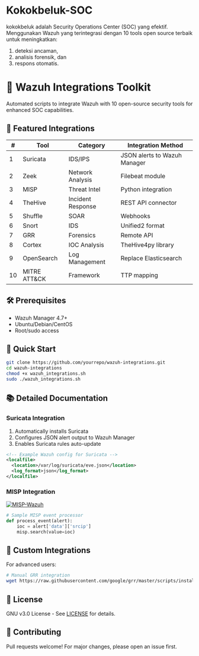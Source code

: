 # Kokokbeluk-SOC
kokokbeluk adalah Security Operations Center (SOC) yang efektif. 
Menggunakan Wazuh yang terintegrasi dengan 10 tools open source terbaik untuk meningkatkan: 
1. deteksi ancaman,
2. analisis forensik, dan
3. respons otomatis.

# 🔐 Wazuh Integrations Toolkit

Automated scripts to integrate Wazuh with 10 open-source security tools for enhanced SOC capabilities.

## 🌟 Featured Integrations
| #  | Tool              | Category          | Integration Method           |
|----|-------------------|-------------------|------------------------------|
| 1  | Suricata          | IDS/IPS           | JSON alerts to Wazuh Manager  |
| 2  | Zeek              | Network Analysis  | Filebeat module              |
| 3  | MISP              | Threat Intel      | Python integration           |
| 4  | TheHive           | Incident Response | REST API connector           |
| 5  | Shuffle           | SOAR              | Webhooks                     |
| 6  | Snort             | IDS               | Unified2 format              |
| 7  | GRR               | Forensics         | Remote API                   |
| 8  | Cortex            | IOC Analysis      | TheHive4py library           |
| 9  | OpenSearch        | Log Management    | Replace Elasticsearch        |
| 10 | MITRE ATT&CK      | Framework         | TTP mapping                  |

## 🛠️ Prerequisites
- Wazuh Manager 4.7+
- Ubuntu/Debian/CentOS
- Root/sudo access

## 🚀 Quick Start
```bash
git clone https://github.com/yourrepo/wazuh-integrations.git
cd wazuh-integrations
chmod +x wazuh_integrations.sh
sudo ./wazuh_integrations.sh
```

## 📚 Detailed Documentation
### Suricata Integration
1. Automatically installs Suricata
2. Configures JSON alert output to Wazuh Manager
3. Enables Suricata rules auto-update

```xml
<!-- Example Wazuh config for Suricata -->
<localfile>
  <location>/var/log/suricata/eve.json</location>
  <log_format>json</log_format>
</localfile>
```

### MISP Integration
[![MISP-Wazuh](https://img.shields.io/badge/MISP-v2.4-green)](https://www.misp-project.org/)

```python
# Sample MISP event processor
def process_event(alert):
    ioc = alert['data']['srcip']
    misp.search(value=ioc)
```

## 🧩 Custom Integrations
For advanced users:
```bash
# Manual GRR integration
wget https://raw.githubusercontent.com/google/grr/master/scripts/install_script_ubuntu.sh
```

## 📜 License
GNU v3.0 License - See [LICENSE](LICENSE) for details.

## 🤝 Contributing
Pull requests welcome! For major changes, please open an issue first.
